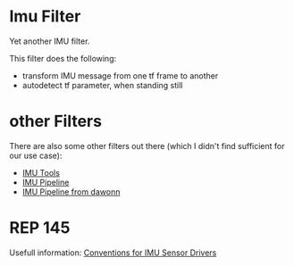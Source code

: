 # Imu Filter
Yet another IMU filter. 

This filter does the following:
* transform IMU message from one tf frame to another
* autodetect tf parameter, when standing still


# other Filters
There are also some other filters out there (which I didn't find sufficient for our use case):
* [IMU Tools](https://wiki.ros.org/imu_tools)
* [IMU Pipeline](https://wiki.ros.org/imu_pipeline)
* [IMU Pipeline from dawonn](https://github.com/dawonn/imu_pipeline)

# REP 145
Usefull information: [Conventions for IMU Sensor Drivers](https://github.com/paulbovbel/rep/blob/master/rep-0145.rst)
